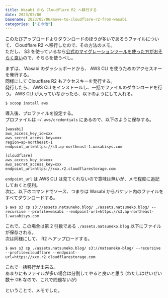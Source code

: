 ```yaml
---
title: Wasabi から Cloudflare R2 へ移行する
date: 2023/05/06
basename: 2023/05/06/move-to-cloudflare-r2-from-wasabi
categories: ["その他"]
---
```


このたびアップロードよりダウンロードのほうが多いであろうファイルについて、 Cloudflare R2 へ移行したので、その方法のメモ。  
ただし、 S3 を使っているなら[公式のマイグレーションツールを使った方がおそらく良い](https://dash.cloudflare.com/?to=%2F%3Aaccount%2Fr2%2Fslurper&ref=blog.cloudflare.com)ので、そちらを使うべし。

まずは、 Wasabi のダッシュボードから、 AWS CLI を使うためのアクセスキーを発行する。  
同様にして Cloudflare R2 もアクセスキーを発行する。  
発行したら、 AWS CLI をインストールし、一括でファイルのダウンロードを行う。
AWS CLI が入っていなかったら、以下のようにして入れる。

```
$ scoop install aws
```

導入後、プロファイルを設定する。  
プロファイルは `~/.aws/credentials` にあるので、以下のように保存する。

```
[wasabi]
aws_access_key_id=xxx
aws_secret_access_key=xxx
region=ap-northeast-1
endpoint_url=https://s3.ap-northeast-1.wasabisys.com

[cloudflare]
aws_access_key_id=xxx
aws_secret_access_key=xxx
endpoint_url=https://xxx.r2.cloudflarestorage.com
```

`endpoint_url` は AWS CLI は見てくれないので意味は無いが、メモ程度に追記しておくと便利。  
次に、以下のコマンドでソース、つまりは Wasabi からバケット内のファイルをすべてダウンロードする。

```
$ aws s3 cp s3://assets.natsuneko.blog/ ./assets.natsuneko.blog/ --recursive --profile=wasabi --endpoint-url=https://s3.ap-northeast-1.wasabisys.com
```

これで、この場合は第 2 引数である `./assets.natsuneko.blog` 以下にファイルが保存される。  
次は同様にして、 R2 へアップロードする。

```
$ aws s3 cp ./assets.natsuneko.blog/ s3://natsuneko-blog/ --recursive --profile=cloudflare --endpoint-url=https://xxx.r2.cloudflarestorage.com
```

これで一括移行が出来る。  
あまりにもファイルが多い場合は分割してやると良いと思う (わたしはせいぜい数十 GB なので、これで問題ないが)

ということで、メモでした。
